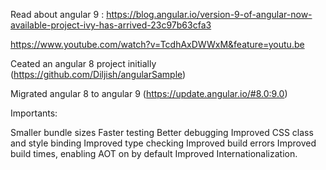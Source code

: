 

Read about angular 9 : https://blog.angular.io/version-9-of-angular-now-available-project-ivy-has-arrived-23c97b63cfa3

https://www.youtube.com/watch?v=TcdhAxDWWxM&feature=youtu.be

Ceated an angular 8 project initially (https://github.com/Diljish/angularSample)

Migrated angular 8 to angular 9  (https://update.angular.io/#8.0:9.0)



Importants:

Smaller bundle sizes
Faster testing
Better debugging
Improved CSS class and style binding
Improved type checking
Improved build errors
Improved build times, enabling AOT on by default
Improved Internationalization.
